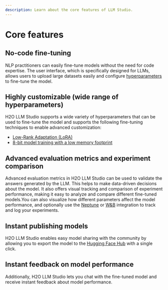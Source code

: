 ```yaml
---
description: Learn about the core features of LLM Studio.
---
```

# Core features

## No-code fine-tuning

NLP practitioners can easily fine-tune models without the need for code expertise. The user interface, which is specifically designed for LLMs, allows users to upload large datasets easily and configure [hyperparameters](../concepts#parameters-and-hyperparameters) to fine-tune the model. 

## Highly customizable (wide range of hyperparameters)

H2O LLM Studio supports a wide variety of hyperparameters that can be used to fine-tune the model and supports the following fine-tuning techniques to enable advanced customization:

- [Low-Rank Adaptation (LoRA)](../concepts#lora-low-rank-adaptation)
- [8-bit model training with a low memory footprint](../concepts#8-bit-model-training-with-a-low-memory-footprint)

## Advanced evaluation metrics and experiment comparison

Advanced evaluation metrics in H2O LLM Studio can be used to validate the answers generated by the LLM. This helps to make data-driven decisions about the model. It also offers visual tracking and comparison of experiment performance, making it easy to analyze and compare different fine-tuned models.You can also visualize how different parameters affect the model performance, and optionally use the [Neptune](https://neptune.ai/) or [W&B](https://wandb.ai/) integration to track and log your experiments. 

## Instant publishing models

H2O LLM Studio enables easy model sharing with the community by allowing you to export the model to the [Hugging Face Hub](https://huggingface.co/h2oai) with a single click. 

## Instant feedback on model performance

Additionally, H2O LLM Studio lets you chat with the fine-tuned model and receive instant feedback about model performance.







